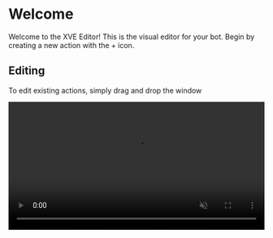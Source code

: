 # Welcome
Welcome to the XVE Editor!
This is the visual editor for your bot. Begin by creating a new action with the + icon.

## Editing
To edit existing actions, simply drag and drop the window

<video width="100%" loop autoplay muted>
  <source src="https://i.lu.je/2020/9z85rF55LF.mp4" type="video/mp4"/>
</video>
